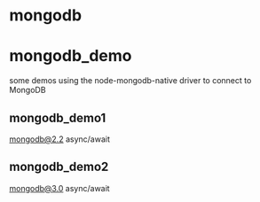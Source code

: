 # mongodb
# mongodb_demo
some demos using the node-mongodb-native driver to connect to MongoDB

## mongodb_demo1
mongodb@2.2 async/await

## mongodb_demo2
mongodb@3.0 async/await